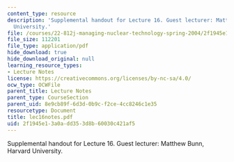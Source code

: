 ```yaml
---
content_type: resource
description: 'Supplemental handout for Lecture 16. Guest lecturer: Matthew Bunn, Harvard
  University.'
file: /courses/22-812j-managing-nuclear-technology-spring-2004/2f1945e13a0add353d8b60030c421af5_lec16notes.pdf
file_size: 112201
file_type: application/pdf
hide_download: true
hide_download_original: null
learning_resource_types:
- Lecture Notes
license: https://creativecommons.org/licenses/by-nc-sa/4.0/
ocw_type: OCWFile
parent_title: Lecture Notes
parent_type: CourseSection
parent_uid: 8e9cb89f-6d3d-0b9c-f2ce-4cc8246c1e35
resourcetype: Document
title: lec16notes.pdf
uid: 2f1945e1-3a0a-dd35-3d8b-60030c421af5
---
```

Supplemental handout for Lecture 16. Guest lecturer: Matthew Bunn, Harvard University.